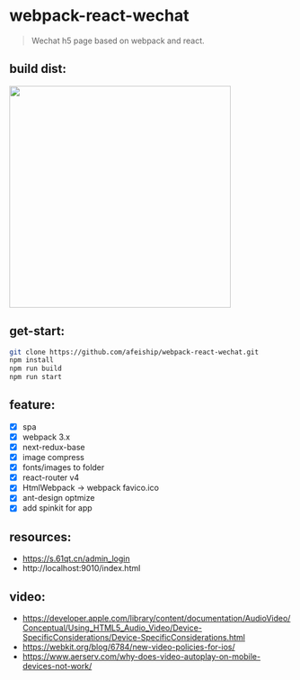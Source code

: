 # webpack-react-wechat
> Wechat h5 page based on webpack and react.

## build dist:
<img src='./docs/optimize_build.png' width="394" />

## get-start:
```bash
git clone https://github.com/afeiship/webpack-react-wechat.git
npm install 
npm run build
npm run start
```

## feature:
+ [x] spa 
+ [x] webpack 3.x
+ [x] next-redux-base
+ [x] image compress
+ [x] fonts/images to folder
+ [x] react-router v4
+ [x] HtmlWebpack -> webpack favico.ico
+ [x] ant-design optmize
+ [x] add spinkit for app

## resources:
+ https://s.61qt.cn/admin_login
+ http://localhost:9010/index.html

## video:
+ https://developer.apple.com/library/content/documentation/AudioVideo/Conceptual/Using_HTML5_Audio_Video/Device-SpecificConsiderations/Device-SpecificConsiderations.html
+ https://webkit.org/blog/6784/new-video-policies-for-ios/
+ https://www.aerserv.com/why-does-video-autoplay-on-mobile-devices-not-work/